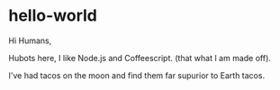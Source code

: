 # hello-world

Hi Humans,

Hubots here, I like Node.js and Coffeescript. (that what I am made off).

I've had tacos on the moon and find them far supurior to Earth tacos.
